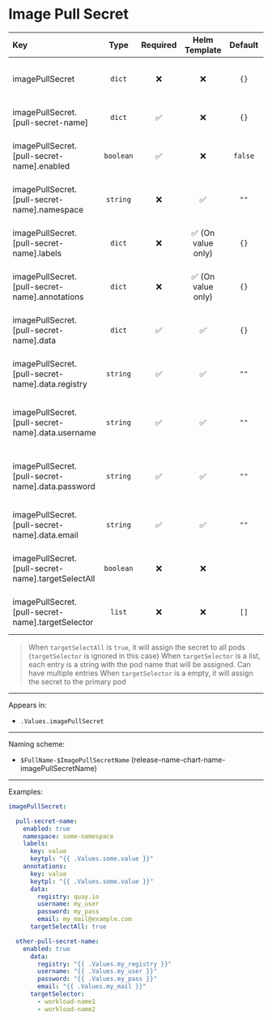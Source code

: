 # Image Pull Secret

| Key                                                |   Type    | Required |   Helm Template    | Default | Description                                     |
| :------------------------------------------------- | :-------: | :------: | :----------------: | :-----: | :---------------------------------------------- |
| imagePullSecret                                    |  `dict`   |    ❌    |         ❌         |  `{}`   | Define the image pull secret as dicts           |
| imagePullSecret.[pull-secret-name]                 |  `dict`   |    ✅    |         ❌         |  `{}`   | Holds configMap definition                      |
| imagePullSecret.[pull-secret-name].enabled         | `boolean` |    ✅    |         ❌         | `false` | Enables or Disables the image pull secret       |
| imagePullSecret.[pull-secret-name].namespace       | `string`  |    ❌    |         ✅         |  `""`   | Define the namespace for this object            |
| imagePullSecret.[pull-secret-name].labels          |  `dict`   |    ❌    | ✅ (On value only) |  `{}`   | Additional labels for image pull secret         |
| imagePullSecret.[pull-secret-name].annotations     |  `dict`   |    ❌    | ✅ (On value only) |  `{}`   | Additional annotations for image pull secret    |
| imagePullSecret.[pull-secret-name].data            |  `dict`   |    ✅    |         ✅         |  `{}`   | Define the data of the image pull secret        |
| imagePullSecret.[pull-secret-name].data.registry   | `string`  |    ✅    |         ✅         |  `""`   | Define the registry of the image pull secret    |
| imagePullSecret.[pull-secret-name].data.username   | `string`  |    ✅    |         ✅         |  `""`   | Define the username of the image pull secret    |
| imagePullSecret.[pull-secret-name].data.password   | `string`  |    ✅    |         ✅         |  `""`   | Define the password of the image pull secret    |
| imagePullSecret.[pull-secret-name].data.email      | `string`  |    ✅    |         ✅         |  `""`   | Define the email of the image pull secret       |
| imagePullSecret.[pull-secret-name].targetSelectAll | `boolean` |    ❌    |         ❌         |         | Whether to assign the secret to all pods or not |
| imagePullSecret.[pull-secret-name].targetSelector  |  `list`   |    ❌    |         ❌         |  `[]`   | Define the pod(s) to assign the secret          |

> When `targetSelectAll` is `true`, it will assign the secret to all pods (`targetSelector` is ignored in this case)
> When `targetSelector` is a list, each entry is a string with the pod name that will be assigned. Can have multiple entries
> When `targetSelector` is a empty, it will assign the secret to the primary pod

---

Appears in:

- `.Values.imagePullSecret`

---

Naming scheme:

- `$FullName-$ImagePullSecretName` (release-name-chart-name-imagePullSecretName)

---

Examples:

```yaml
imagePullSecret:

  pull-secret-name:
    enabled: true
    namespace: some-namespace
    labels:
      key: value
      keytpl: "{{ .Values.some.value }}"
    annotations:
      key: value
      keytpl: "{{ .Values.some.value }}"
      data:
        registry: quay.io
        username: my_user
        password: my_pass
        email: my_mail@example.com
      targetSelectAll: true

  other-pull-secret-name:
    enabled: true
      data:
        registry: "{{ .Values.my_registry }}"
        username: "{{ .Values.my_user }}"
        password: "{{ .Values.my_pass }}"
        email: "{{ .Values.my_mail }}"
      targetSelector:
        - workload-name1
        - workload-name2
```
